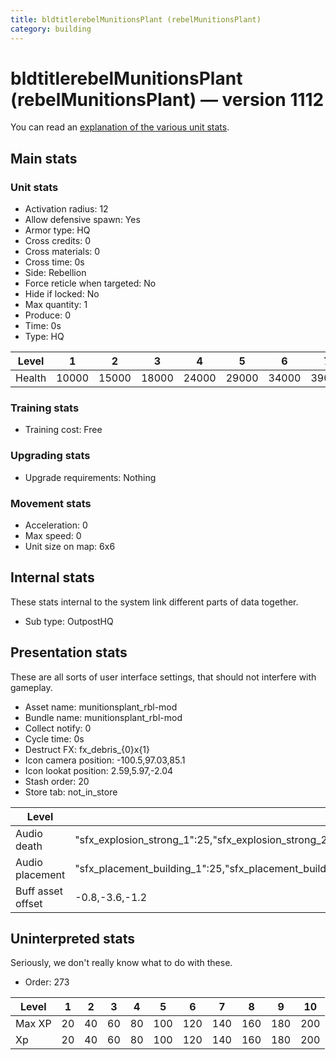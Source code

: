 ```yaml
---
title: bldtitlerebelMunitionsPlant (rebelMunitionsPlant)
category: building
---
```


# bldtitlerebelMunitionsPlant (rebelMunitionsPlant) — version 1112

You can read an [explanation  of the various unit stats](unitexplained.md).

## Main stats

### Unit stats

  * Activation radius: 12
  * Allow defensive spawn: Yes
  * Armor type: HQ
  * Cross credits: 0
  * Cross materials: 0
  * Cross time: 0s
  * Side: Rebellion
  * Force reticle when targeted: No
  * Hide if locked: No
  * Max quantity: 1
  * Produce: 0
  * Time: 0s
  * Type: HQ

|Level |1    |2    |3    |4    |5    |6    |7    |8    |9    |10   |
|------|-----|-----|-----|-----|-----|-----|-----|-----|-----|-----|
|Health|10000|15000|18000|24000|29000|34000|39000|44000|49000|54000|


### Training stats

  * Training cost: Free

### Upgrading stats

  * Upgrade requirements: Nothing

### Movement stats

  * Acceleration: 0
  * Max speed: 0
  * Unit size on map: 6x6

## Internal stats

These stats internal to the system link different parts of data together.

  * Sub type: OutpostHQ

## Presentation stats

These are all sorts of user interface settings, that should not interfere with gameplay.

  * Asset name: munitionsplant_rbl-mod
  * Bundle name: munitionsplant_rbl-mod
  * Collect notify: 0
  * Cycle time: 0s
  * Destruct FX: fx_debris_{0}x{1}
  * Icon camera position: -100.5,97.03,85.1
  * Icon lookat position: 2.59,5.97,-2.04
  * Stash order: 20
  * Store tab: not_in_store

|Level            |1                                                                                                                       |2                                                                                                                       |3                                                                                                                       |4                                                                                                                       |5                                                                                                                       |6                                                                                                                       |7                                                                                                                       |8                                                                                                                       |9                                                                                                                       |10                                                                                                                      |
|-----------------|------------------------------------------------------------------------------------------------------------------------|------------------------------------------------------------------------------------------------------------------------|------------------------------------------------------------------------------------------------------------------------|------------------------------------------------------------------------------------------------------------------------|------------------------------------------------------------------------------------------------------------------------|------------------------------------------------------------------------------------------------------------------------|------------------------------------------------------------------------------------------------------------------------|------------------------------------------------------------------------------------------------------------------------|------------------------------------------------------------------------------------------------------------------------|------------------------------------------------------------------------------------------------------------------------|
|Audio death      |"sfx_explosion_strong_1":25,"sfx_explosion_strong_2":25,"sfx_explosion_strong_3":25,"sfx_explosion_strong_4":185        |"sfx_explosion_strong_1":25,"sfx_explosion_strong_2":25,"sfx_explosion_strong_3":25,"sfx_explosion_strong_4":186        |"sfx_explosion_strong_1":25,"sfx_explosion_strong_2":25,"sfx_explosion_strong_3":25,"sfx_explosion_strong_4":187        |"sfx_explosion_strong_1":25,"sfx_explosion_strong_2":25,"sfx_explosion_strong_3":25,"sfx_explosion_strong_4":188        |"sfx_explosion_strong_1":25,"sfx_explosion_strong_2":25,"sfx_explosion_strong_3":25,"sfx_explosion_strong_4":189        |"sfx_explosion_strong_1":25,"sfx_explosion_strong_2":25,"sfx_explosion_strong_3":25,"sfx_explosion_strong_4":190        |"sfx_explosion_strong_1":25,"sfx_explosion_strong_2":25,"sfx_explosion_strong_3":25,"sfx_explosion_strong_4":191        |"sfx_explosion_strong_1":25,"sfx_explosion_strong_2":25,"sfx_explosion_strong_3":25,"sfx_explosion_strong_4":192        |"sfx_explosion_strong_1":25,"sfx_explosion_strong_2":25,"sfx_explosion_strong_3":25,"sfx_explosion_strong_4":193        |"sfx_explosion_strong_1":25,"sfx_explosion_strong_2":25,"sfx_explosion_strong_3":25,"sfx_explosion_strong_4":194        |
|Audio placement  |"sfx_placement_building_1":25,"sfx_placement_building_2":25,"sfx_placement_building_3":25,"sfx_placement_building_4":185|"sfx_placement_building_1":25,"sfx_placement_building_2":25,"sfx_placement_building_3":25,"sfx_placement_building_4":186|"sfx_placement_building_1":25,"sfx_placement_building_2":25,"sfx_placement_building_3":25,"sfx_placement_building_4":187|"sfx_placement_building_1":25,"sfx_placement_building_2":25,"sfx_placement_building_3":25,"sfx_placement_building_4":188|"sfx_placement_building_1":25,"sfx_placement_building_2":25,"sfx_placement_building_3":25,"sfx_placement_building_4":189|"sfx_placement_building_1":25,"sfx_placement_building_2":25,"sfx_placement_building_3":25,"sfx_placement_building_4":190|"sfx_placement_building_1":25,"sfx_placement_building_2":25,"sfx_placement_building_3":25,"sfx_placement_building_4":191|"sfx_placement_building_1":25,"sfx_placement_building_2":25,"sfx_placement_building_3":25,"sfx_placement_building_4":192|"sfx_placement_building_1":25,"sfx_placement_building_2":25,"sfx_placement_building_3":25,"sfx_placement_building_4":193|"sfx_placement_building_1":25,"sfx_placement_building_2":25,"sfx_placement_building_3":25,"sfx_placement_building_4":194|
|Buff asset offset|-0.8,-3.6,-1.2                                                                                                          |-0.8,-3.6,-1.2                                                                                                          |-0.8,-3.6,-1.2                                                                                                          |-1,-3.6,-1.6                                                                                                            |-1.6,-2.4,-1.6                                                                                                          |-1.6,-2.4,-1.6                                                                                                          |-2,-2.2,-2                                                                                                              |-2.6,-1.8,-2.6                                                                                                          |-2.6,-1.8,-2.6                                                                                                          |-2.6,-1.8,-2.6                                                                                                          |


## Uninterpreted stats

Seriously, we don't really know what to do with these.

  * Order: 273

|Level |1 |2 |3 |4 |5  |6  |7  |8  |9  |10 |
|------|--|--|--|--|---|---|---|---|---|---|
|Max XP|20|40|60|80|100|120|140|160|180|200|
|Xp    |20|40|60|80|100|120|140|160|180|200|


